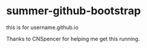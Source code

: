 # summer-github-bootstrap

this is for username.github.io

Thanks to CNSpencer for helping me get this running.
